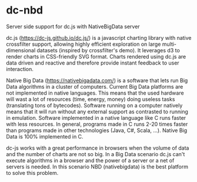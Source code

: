 # dc-nbd
Server side support for dc.js with NativeBigData server

dc.js (https://dc-js.github.io/dc.js/) is a javascript charting library with native crossfilter support, allowing highly efficient exploration on large multi-dimensional datasets (inspired by crossfilter's demo). It leverages d3 to render charts in CSS-friendly SVG format. Charts rendered using dc.js are data driven and reactive and therefore provide instant feedback to user interaction. 

Native Big Data (https://nativebigadata.com/) is a software that lets run Big Data algorithms in a cluster of computers. Current Big Data platforms are not implemented in native languages. This means that the used hardware will wast a lot of resources (time, energy, money) doing useless tasks (translating tons of bytecodes). Software running on a computer natively means that it will run without any external support as contrasted to running in emulation. Software implemented in a native language like C runs faster  with less resources. In general, programs made in C runs 2-20 times faster than programs made in other technologies (Java, C#, Scala, ...).
Native Big Data is 100% implemented in C.

dc-js works with a great performance in browsers when the volume of data and the number of charts are not so big. In a Big Data scenario dc.js can't execute algorithms in a browser and the power of a server or a net of servers is needed. In this scenario NBD (nativebigdata) is the best platform to solve this problem.

